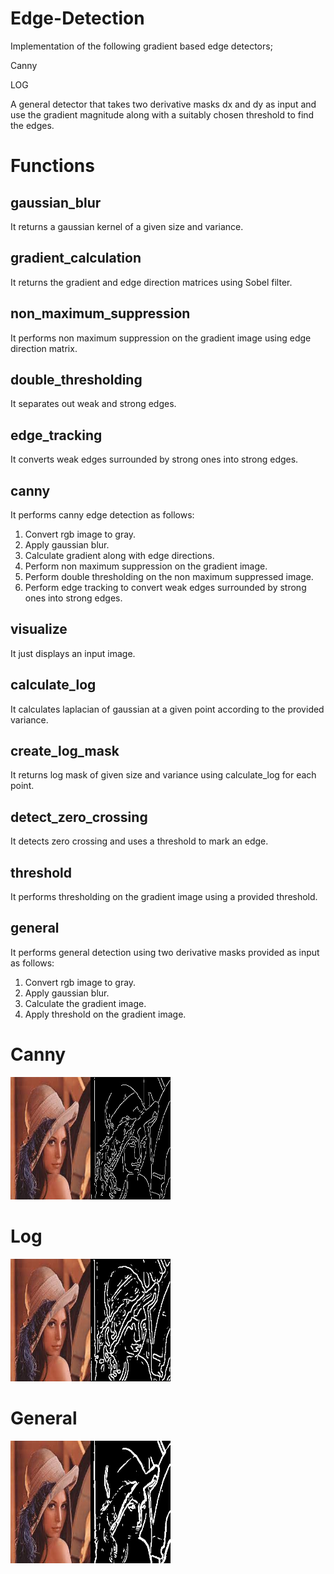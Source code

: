 # Edge-Detection

Implementation of the following gradient based edge detectors;

Canny

LOG

A general detector that takes two derivative masks dx and dy as input and use the gradient magnitude along with a suitably chosen threshold to find the edges.

# Functions

## gaussian_blur
It returns a gaussian kernel of a given size and variance.
## gradient_calculation
It returns the gradient and edge direction matrices using Sobel filter.
## non_maximum_suppression
It performs non maximum suppression on the gradient image using edge direction matrix.
## double_thresholding
It separates out weak and strong edges.
## edge_tracking
It converts weak edges surrounded by strong ones into strong edges.
## canny
It performs canny edge detection as follows:
1. Convert rgb image to gray.
2. Apply gaussian blur.
3. Calculate gradient along with edge directions.
4. Perform non maximum suppression on the gradient image.
5. Perform double thresholding on the non maximum suppressed image.
6. Perform edge tracking to convert weak edges surrounded by strong ones into strong edges.
## visualize
It just displays an input image.
## calculate_log
It calculates laplacian of gaussian at a given point according to the provided variance.
## create_log_mask
It returns log mask of given size and variance using calculate_log for each point.
## detect_zero_crossing
It detects zero crossing and uses a threshold to mark an edge.
## threshold
It performs thresholding on the gradient image using a provided threshold.
## general
It performs general detection using two derivative masks provided as input as follows:
1. Convert rgb image to gray.
2. Apply gaussian blur.
3. Calculate the gradient image.
4. Apply threshold on the gradient image.

# Canny
![alt text](canny_montage.png)
# Log
![alt text](log_montage.png)
# General
![alt text](general_montage.png)
